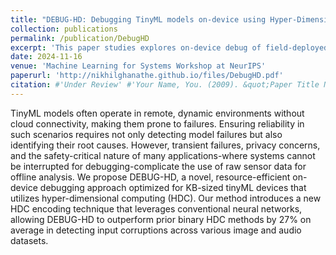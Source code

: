 ```yaml
---
title: "DEBUG-HD: Debugging TinyML models on-device using Hyper-Dimensional computing"
collection: publications
permalink: /publication/DebugHD
excerpt: 'This paper studies explores on-device debug of field-deployed TinyML models using Hyper-dimensional computing.'
date: 2024-11-16
venue: 'Machine Learning for Systems Workshop at NeurIPS'
paperurl: 'http://nikhilghanathe.github.io/files/DebugHD.pdf'
citation: #'Under Review' #'Your Name, You. (2009). &quot;Paper Title Number 1.&quot; <i>Journal 1</i>. 1(1).'
---
```


TinyML models often operate in remote, dynamic environments without cloud connectivity, making them prone to failures. Ensuring reliability in such scenarios requires not only detecting model failures but also identifying their root causes. However, transient failures, privacy concerns, and the safety-critical nature of many applications-where systems cannot be interrupted for debugging-complicate the use of raw sensor data for offline analysis. We propose DEBUG-HD, a novel, resource-efficient on-device debugging approach optimized for KB-sized tinyML devices that utilizes hyper-dimensional computing (HDC). Our method introduces a new HDC encoding technique that leverages conventional neural networks, allowing DEBUG-HD to outperform prior binary HDC methods by 27% on average in detecting input corruptions across various image and audio datasets.